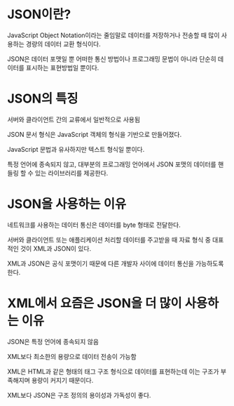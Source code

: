 # JSON이란?
JavaScript Object Notation이라는 줄임말로 데이터를 저장하거나 전송할 때 많이 사용하는 경량의 데이터 교환 형식이다.

JSON은 데이터 포맷일 뿐 어떠한 통신 방법이나 프로그래밍 문법이 아니라 단순히 데이터를 표시하는 표현방법일 뿐이다.

# JSON의 특징
서버와 클라이언트 간의 교류에서 일반적으로 사용됨

JSON 문서 형식은 JavaScript 객체의 형식을 기반으로 만들어졌다.

JavaScript 문법과 유사하지만 텍스트 형식일 뿐이다.

특정 언어에 종속되지 않고, 대부분의 프로그래밍 언어에서 JSON 포맷의 데이터를 핸들링 할 수 있는 라이브러리를 제공한다.

# JSON을 사용하는 이유
네트워크를 사용하는 데이터 통신은 데이터를 byte 형태로 전달한다.

서버와 클라이언트 또는 애플리케이션 처리할 데이터를 주고받을 때 자료 형식 중 대표적인 것이 XML과 JSON이 있다.

XML과 JSON은 공식 포맷이기 때문에 다른 개발자 사이에 데이터 통신을 가능하도록 한다.

# XML에서 요즘은 JSON을 더 많이 사용하는 이유
JSON은 특정 언어에 종속되지 않음

XML보다 최소한의 용량으로 데이터 전송이 가능함

XML은 HTML과 같은 형태의 태그 구조 형식으로 데이터를 표현하는데 이는 구조가 부족해지며 용량이 커지기 때문이다.

XML보다 JSON은 구조 정의의 용이성과 가독성이 좋다.
